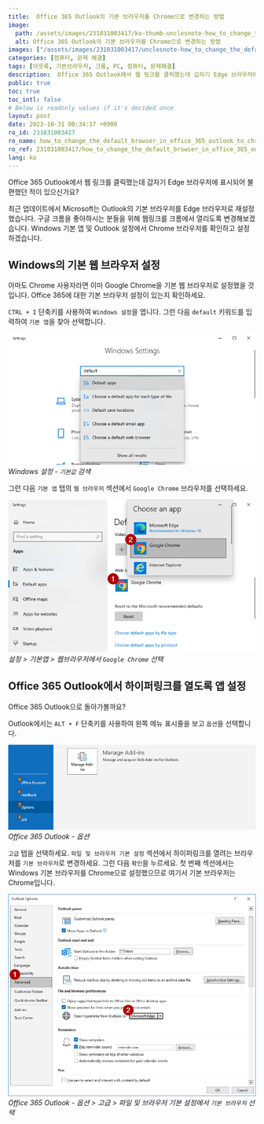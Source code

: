 ```yaml
---
title:  Office 365 Outlook의 기본 브라우저를 Chrome으로 변경하는 방법
image:
  path: /assets/images/231031003417/ko-thumb-unclesnote-how_to_change_the_default_browser_in_office_365_outlook_to_chrome.png
  alt: Office 365 Outlook의 기본 브라우저를 Chrome으로 변경하는 방법
images: ["/assets/images/231031003417/unclesnote-how_to_change_the_default_browser_in_office_365_outlook_to_chrome-windows_settings-search_default.png", "/assets/images/231031003417/unclesnote-how_to_change_the_default_browser_in_office_365_outlook_to_chrome-settings_default_apps_select_google_chrome_on_web_browser.png", "/assets/images/231031003417/unclesnote-how_to_change_the_default_browser_in_office_365_outlook_to_chrome-office_365_outlook-options.png", "/assets/images/231031003417/unclesnote-how_to_change_the_default_browser_in_office_365_outlook_to_chrome-office_365_outlook-options_advanced_select_default_browser_in_file_and_browser_preferences.png"]
categories: [컴퓨터, 문제 해결]
tags: [아웃룩, 기본브라우저, 크롬, PC, 컴퓨터, 문제해결]
description:  Office 365 Outlook에서 웹 링크를 클릭했는데 갑자기 Edge 브라우저에 표시되어 불편했던 적이 있으신가요? 최근 업데이트에서 Microsoft는 Outlook의 기본 브라우저를 Edge 브라우저로 재설정했습니다. 구글 크롬을 좋아하시는 분들을 위해 웹링크를 크롬에서
public: true
toc: true
toc_intl: false
# Below is readonly values if it's decided once
layout: post
date: 2023-10-31 00:34:17 +0900
ro_id: 231031003417
ro_name: how_to_change_the_default_browser_in_office_365_outlook_to_chrome
ro_ref: 231031003417/how_to_change_the_default_browser_in_office_365_outlook_to_chrome
lang: ko
---
```

Office 365 Outlook에서 웹 링크를 클릭했는데 갑자기 Edge 브라우저에 표시되어 불편했던 적이 있으신가요?  

최근 업데이트에서 Microsoft는 Outlook의 기본 브라우저를 Edge 브라우저로 재설정했습니다. 구글 크롬을 좋아하시는 분들을 위해 웹링크를 크롬에서 열리도록 변경해보겠습니다. Windows 기본 앱 및 Outlook 설정에서 Chrome 브라우저를 확인하고 설정하겠습니다.  
## Windows의 기본 웹 브라우저 설정
아마도 Chrome 사용자라면 이미 Google Chrome을 기본 웹 브라우저로 설정했을 것입니다. Office 365에 대한 기본 브라우저 설정이 있는지 확인하세요.  

`CTRL + I` 단축키를 사용하여 `Windows 설정`을 엽니다. 그런 다음 `default` 키워드를 입력하여 `기본 앱`을 찾아 선택합니다.  

![Windows 설정 - `기본값` 검색](/assets/images/231031003417/unclesnote-how_to_change_the_default_browser_in_office_365_outlook_to_chrome-windows_settings-search_default.png)
_Windows 설정 - `기본값` 검색_

그런 다음 `기본 앱` 탭의 `웹 브라우저` 섹션에서 `Google Chrome` 브라우저를 선택하세요.  

![설정 > 기본앱 > 웹브라우저에서 `Google Chrome` 선택](/assets/images/231031003417/unclesnote-how_to_change_the_default_browser_in_office_365_outlook_to_chrome-settings_default_apps_select_google_chrome_on_web_browser.png)
_설정 > 기본앱 > 웹브라우저에서 `Google Chrome` 선택_

## Office 365 Outlook에서 하이퍼링크를 열도록 앱 설정
Office 365 Outlook으로 돌아가볼까요?  

Outlook에서는 `ALT + F` 단축키를 사용하여 왼쪽 메뉴 표시줄을 보고 `옵션`을 선택합니다.  

![Office 365 Outlook - 옵션](/assets/images/231031003417/unclesnote-how_to_change_the_default_browser_in_office_365_outlook_to_chrome-office_365_outlook-options.png)
_Office 365 Outlook - 옵션_

`고급` 탭을 선택하세요. `파일 및 브라우저 기본 설정` 섹션에서 하이퍼링크를 열려는 브라우저를 `기본 브라우저`로 변경하세요. 그런 다음 `확인`을 누르세요. 첫 번째 섹션에서는 Windows 기본 브라우저를 Chrome으로 설정했으므로 여기서 기본 브라우저는 Chrome입니다.  

![Office 365 Outlook - 옵션 > 고급 > 파일 및 브라우저 기본 설정에서 `기본 브라우저` 선택](/assets/images/231031003417/unclesnote-how_to_change_the_default_browser_in_office_365_outlook_to_chrome-office_365_outlook-options_advanced_select_default_browser_in_file_and_browser_preferences.png)
_Office 365 Outlook - 옵션 > 고급 > 파일 및 브라우저 기본 설정에서 `기본 브라우저` 선택_

